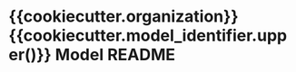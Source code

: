 {{cookiecutter.organization}} {{cookiecutter.model_identifier.upper()}} Model README
====================================================================================